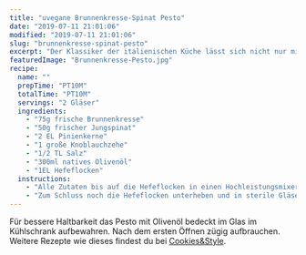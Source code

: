 ```yaml
---
title: "uvegane Brunnenkresse-Spinat Pesto"
date: "2019-07-11 21:01:06"
modified: "2019-07-11 21:01:06"
slug: "brunnenkresse-spinat-pesto"
excerpt: "Der Klassiker der italienischen Küche lässt sich nicht nur mit Basilikum herstellen. Auch aus Brunnenkresse kannst du wunderbares Pesto herstellen und es vielseitig einsetzen. Ob als frischer Dip zu Gemüse oder zu Pasta, als Brotaufstrich oder über deine vegane Caprese. "
featuredImage: "Brunnenkresse-Pesto.jpg"
recipe:
  name: ""
  prepTime: "PT10M"
  totalTime: "PT10M"
  servings: "2 Gläser"
  ingredients:
    - "75g frische Brunnenkresse"
    - "50g frischer Jungspinat"
    - "2 EL Pinienkerne"
    - "1 große Knoblauchzehe"
    - "1/2 TL Salz"
    - "300ml natives Olivenöl"
    - "1EL Hefeflocken"
  instructions:
    - "Alle Zutaten bis auf die Hefeflocken in einen Hochleistungsmixer oder in ein hohes Gefäß für den Stabmixer geben und aufmixen, bis es die klassische Pesto Konsistenz erreicht hat."
    - "Zum Schluss noch die Hefeflocken unterheben und in sterile Gläser abfüllen oder direkt genießen."
---
```


Für bessere Haltbarkeit das Pesto mit Olivenöl bedeckt im Glas im Kühlschrank aufbewahren. Nach dem ersten Öffnen zügig aufbrauchen. Weitere Rezepte wie dieses findest du bei [Cookies&Style](https://cookiesandstyle.at).